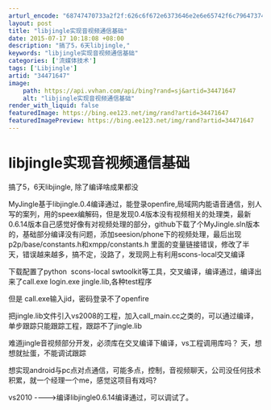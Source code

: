 ```yaml
---
arturl_encode: "68747470733a2f2f:626c6f672e6373646e2e6e65742f6c796473746f7279313233:2f61727469636c652f64657461696c732f3334343731363437"
layout: post
title: "libjingle实现音视频通信基础"
date: 2015-07-17 10:18:08 +08:00
description: "搞了5，6天libjingle,"
keywords: "libjingle实现音视频通信基础"
categories: ['流媒体技术']
tags: ['Libjingle']
artid: "34471647"
image:
    path: https://api.vvhan.com/api/bing?rand=sj&artid=34471647
    alt: "libjingle实现音视频通信基础"
render_with_liquid: false
featuredImage: https://bing.ee123.net/img/rand?artid=34471647
featuredImagePreview: https://bing.ee123.net/img/rand?artid=34471647
---
```


# libjingle实现音视频通信基础

搞了5，6天libjingle, 除了编译啥成果都没

MyJingle基于libjingle.0.4编译通过，能登录openfire,局域网内能语音通信，别人写的案列，用的speex编解码，但是发现0.4版本没有视频相关的处理类，最新0.6.14版本自己感觉好像有对视频处理的部分，github下载了个MyJingle.sln版本的，基础部分编译没有问题，添加seesion/phone下的视频处理，最后出现p2p/base/constants.h和xmpp/constants.h 里面的变量链接错误，修改了半天，错误越来越多，搞不定，没路了，发现网上有利用scons-local交叉编译

下载配置了python  scons-local swtoolkit等工具，交叉编译，编译通过，编译出来了call.exe login.exe jingle.lib,各种test程序

但是 call.exe输入jid，密码登录不了openfire

把jingle.lib文件引入vs2008的工程，加入call\_main.cc之类的，可以通过编译，单步跟踪只能跟踪工程，跟踪不了jingle.lib

难道jingle音视频部分开发，必须库在交叉编译下编译，vs工程调用库吗？ 天，想想就扯蛋，不能调试跟踪

想实现android与pc点对点通信，可能多点，控制，音视频聊天，公司没任何技术积累，就一个经理一个me，感觉这项目有戏吗?

vs2010 ---->编译libjingle0.6.14编译通过，可以调试了。